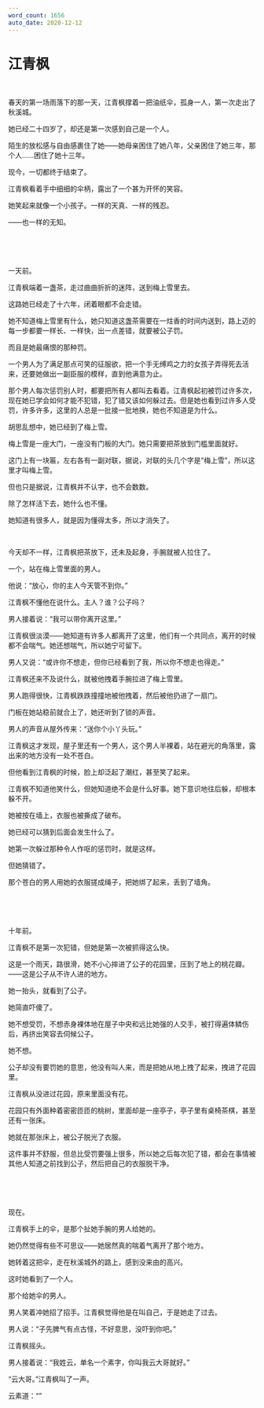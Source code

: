 ```yaml
---
word_count: 1656
auto_date: 2020-12-12
---
```


# 江青枫

<br>

春天的第一场雨落下的那一天，江青枫撑着一把油纸伞，孤身一人，第一次走出了秋溪城。

她已经二十四岁了，却还是第一次感到自己是一个人。

陌生的放松感与自由感裹住了她——她母亲困住了她八年，父亲困住了她三年，那个人……困住了她十三年。

现今，一切都终于结束了。

江青枫看着手中细细的伞柄，露出了一个甚为开怀的笑容。

她笑起来就像一个小孩子。一样的天真、一样的残忍。

——也一样的无知。

<br>

<br>

<br>

一天前。

江青枫端着一盏茶，走过曲曲折折的迷阵，送到梅上雪里去。

这路她已经走了十六年，闭着眼都不会走错。

她不知道梅上雪里有什么，她只知道这盏茶需要在一炷香的时间内送到，路上迈的每一步都要一样长、一样快，出一点差错，就要被公子罚。

而且是她最痛恨的那种罚。

一个男人为了满足那点可笑的征服欲，把一个手无缚鸡之力的女孩子弄得死去活来，还要她做出一副臣服的模样，直到他满意为止。

那个男人每次惩罚别人时，都要把所有人都叫去看着。江青枫起初被罚过许多次，现在她已学会如何才能不犯错，犯了错又该如何躲过去。但是她也看到过许多人受罚，许多许多，这里的人总是一批接一批地换，她也不知道是为什么。

胡思乱想中，她已经到了梅上雪。

梅上雪是一座大门，一座没有门板的大门。她只需要把茶放到门槛里面就好。

这门上有一块匾，左右各有一副对联，据说，对联的头几个字是“梅上雪”，所以这里才叫梅上雪。

但也只是据说，江青枫并不认字，也不会数数。

除了怎样活下去，她什么也不懂。

她知道有很多人，就是因为懂得太多，所以才消失了。

<br>

今天却不一样，江青枫把茶放下，还未及起身，手腕就被人拉住了。

一个，站在梅上雪里面的男人。

他说：“放心，你的主人今天管不到你。”

江青枫不懂他在说什么。主人？谁？公子吗？

男人接着说：“我可以带你离开这里。”

江青枫很淡漠——她知道有许多人都离开了这里，他们有一个共同点，离开的时候都不会喘气。她还想喘气，所以她宁可留下。

男人又说：“或许你不想走，但你已经看到了我，所以你不想走也得走。”

江青枫还来不及说什么，就被他拽着手腕拉进了梅上雪里。

男人跑得很快，江青枫跌跌撞撞地被他拽着，然后被他扔进了一扇门。

门板在她站稳前就合上了，她还听到了锁的声音。

男人的声音从屋外传来：“送你个小丫头玩。”

江青枫这才发现，屋子里还有一个男人，这个男人半裸着，站在避光的角落里，露出来的地方没有一处不苍白。

但他看到江青枫的时候，脸上却泛起了潮红，甚至笑了起来。

江青枫不知道他笑什么，但她知道绝不会是什么好事。她下意识地往后躲，却根本躲不开。

她被按在墙上，衣服也被撕成了破布。

她已经可以猜到后面会发生什么了。

她第一次躲过那种令人作呕的惩罚时，就是这样。

但她猜错了。

那个苍白的男人用她的衣服搓成绳子，把她绑了起来，丢到了墙角。

<br>

<br>

<br>

十年前。

江青枫不是第一次犯错，但她是第一次被抓得这么快。

这是一个雨天，路很滑，她不小心摔进了公子的花园里，压到了地上的桃花瓣。——这是公子从不许人进的地方。

她一抬头，就看到了公子。

她简直吓傻了。

她不想受罚，不想赤身裸体地在屋子中央和远比她强的人交手，被打得遍体鳞伤后，再挤出笑容去伺候公子。

她不想。

公子却没有要罚她的意思，他没有叫人来，而是把她从地上拽了起来，拽进了花园里。

江青枫从没进过花园，原来里面没有花。

花园只有外面种着密密匝匝的桃树，里面却是一座亭子，亭子里有桌椅茶棋，甚至还有一张床。

她就在那张床上，被公子脱光了衣服。

这件事并不舒服，但总比受罚要强上很多，所以她之后每次犯了错，都会在事情被其他人知道之前找到公子，然后把自己的衣服脱干净。

<br>

<br>

<br>

现在。

江青枫手上的伞，是那个扯她手腕的男人给她的。

她仍然觉得有些不可思议——她居然真的喘着气离开了那个地方。

她转着这把伞，走在秋溪城外的路上，感到没来由的高兴。

这时她看到了一个人。

那个给她伞的男人。

男人笑着冲她招了招手。江青枫觉得他是在叫自己，于是她走了过去。

男人说：“子先脾气有点古怪，不好意思，没吓到你吧。”

江青枫摇头。

男人接着说：“我姓云，单名一个素字，你叫我云大哥就好。”

“云大哥。”江青枫叫了一声。

云素道：“”

